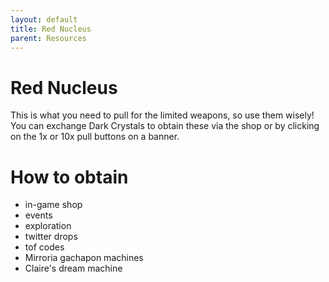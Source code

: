 ```yaml
---
layout: default
title: Red Nucleus
parent: Resources
---
```


# Red Nucleus
This is what you need to pull for the limited weapons, so use them wisely! You can exchange Dark Crystals to obtain these via the shop or by clicking on the 1x or 10x pull buttons on a banner.

# How to obtain
- in-game shop
- events
- exploration
- twitter drops
- tof codes
- Mirroria gachapon machines
- Claire's dream machine
